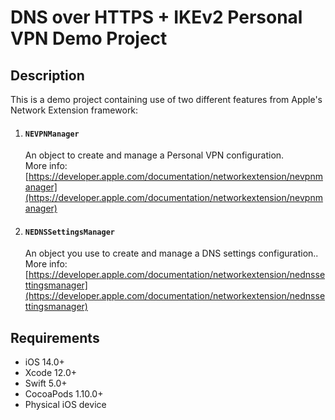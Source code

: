 # DNS over HTTPS + IKEv2 Personal VPN Demo Project

## Description

This is a demo project containing use of two different features from Apple's Network Extension framework:

1.  #### `NEVPNManager`  
    An object to create and manage a Personal VPN configuration.  
    More info:  
    [https://developer.apple.com/documentation/networkextension/nevpnmanager](https://developer.apple.com/documentation/networkextension/nevpnmanager)  

2.  #### `NEDNSSettingsManager`  
    An object you use to create and manage a DNS settings configuration..  
    More info:  
    [https://developer.apple.com/documentation/networkextension/nednssettingsmanager](https://developer.apple.com/documentation/networkextension/nednssettingsmanager)  

## Requirements

- iOS 14.0+
- Xcode 12.0+
- Swift 5.0+
- CocoaPods 1.10.0+
- Physical iOS device
